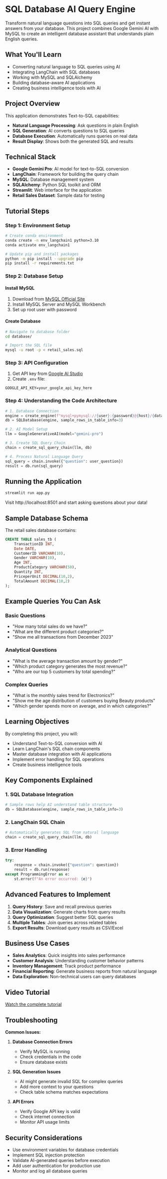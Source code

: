 # SQL Database AI Query Engine

Transform natural language questions into SQL queries and get instant answers from your database. This project combines Google Gemini AI with MySQL to create an intelligent database assistant that understands plain English queries.

## What You'll Learn

- Converting natural language to SQL queries using AI
- Integrating LangChain with SQL databases
- Working with MySQL and SQLAlchemy
- Building database-aware AI applications
- Creating business intelligence tools with AI

## Project Overview

This application demonstrates Text-to-SQL capabilities:

- **Natural Language Processing**: Ask questions in plain English
- **SQL Generation**: AI converts questions to SQL queries
- **Database Execution**: Automatically runs queries on real data
- **Result Display**: Shows both the generated SQL and results

## Technical Stack

- **Google Gemini Pro**: AI model for text-to-SQL conversion
- **LangChain**: Framework for building the query chain
- **MySQL**: Database management system
- **SQLAlchemy**: Python SQL toolkit and ORM
- **Streamlit**: Web interface for the application
- **Retail Sales Dataset**: Sample data for testing

## Tutorial Steps

### Step 1: Environment Setup

```bash
# Create conda environment
conda create -n env_langchain1 python=3.10
conda activate env_langchain1

# Update pip and install packages
python -m pip install --upgrade pip
pip install -r requirements.txt
```

### Step 2: Database Setup

#### Install MySQL

1. Download from [MySQL Official Site](https://dev.mysql.com/downloads/installer/)
2. Install MySQL Server and MySQL Workbench
3. Set up root user with password

#### Create Database

```bash
# Navigate to database folder
cd database/

# Import the SQL file
mysql -u root -p < retail_sales.sql
```

### Step 3: API Configuration

1. Get API key from [Google AI Studio](https://ai.google.dev/gemini-api/docs/api-key)
2. Create `.env` file:

```env
GOOGLE_API_KEY=your_google_api_key_here
```

### Step 4: Understanding the Code Architecture

```python
# 1. Database Connection
engine = create_engine(f"mysql+pymysql://{user}:{password}@{host}/{database}")
db = SQLDatabase(engine, sample_rows_in_table_info=3)

# 2. AI Model Setup
llm = GoogleGenerativeAI(model="gemini-pro")

# 3. Create SQL Query Chain
chain = create_sql_query_chain(llm, db)

# 4. Process Natural Language Query
sql_query = chain.invoke({"question": user_question})
result = db.run(sql_query)
```

## Running the Application

```bash
streamlit run app.py
```

Visit http://localhost:8501 and start asking questions about your data!

## Sample Database Schema

The retail sales database contains:

```sql
CREATE TABLE sales_tb (
    TransactionID INT,
    Date DATE,
    CustomerID VARCHAR(10),
    Gender VARCHAR(10),
    Age INT,
    ProductCategory VARCHAR(50),
    Quantity INT,
    PriceperUnit DECIMAL(10,2),
    TotalAmount DECIMAL(10,2)
);
```

## Example Queries You Can Ask

### Basic Questions

- "How many total sales do we have?"
- "What are the different product categories?"
- "Show me all transactions from December 2023"

### Analytical Questions

- "What is the average transaction amount by gender?"
- "Which product category generates the most revenue?"
- "Who are our top 5 customers by total spending?"

### Complex Queries

- "What is the monthly sales trend for Electronics?"
- "Show me the age distribution of customers buying Beauty products"
- "Which gender spends more on average, and in which categories?"

## Learning Objectives

By completing this project, you will:

- Understand Text-to-SQL conversion with AI
- Learn LangChain's SQL chain components
- Master database integration with AI applications
- Implement error handling for SQL operations
- Create business intelligence tools

## Key Components Explained

### 1. SQL Database Integration

```python
# Sample rows help AI understand table structure
db = SQLDatabase(engine, sample_rows_in_table_info=3)
```

### 2. LangChain SQL Chain

```python
# Automatically generates SQL from natural language
chain = create_sql_query_chain(llm, db)
```

### 3. Error Handling

```python
try:
    response = chain.invoke({"question": question})
    result = db.run(response)
except ProgrammingError as e:
    st.error(f"An error occurred: {e}")
```

## Advanced Features to Implement

1. **Query History**: Save and recall previous queries
2. **Data Visualization**: Generate charts from query results
3. **Query Optimization**: Suggest better SQL queries
4. **Multiple Tables**: Join queries across related tables
5. **Export Results**: Download query results as CSV/Excel

## Business Use Cases

- **Sales Analytics**: Quick insights into sales performance
- **Customer Analysis**: Understanding customer behavior patterns
- **Inventory Management**: Track product performance
- **Financial Reporting**: Generate business reports from natural language
- **Data Exploration**: Non-technical users can query databases

## Video Tutorial

[Watch the complete tutorial](https://youtu.be/425N7n86QGw)

## Troubleshooting

**Common Issues:**

1. **Database Connection Errors**

   - Verify MySQL is running
   - Check credentials in the code
   - Ensure database exists

2. **SQL Generation Issues**

   - AI might generate invalid SQL for complex queries
   - Add more context to your questions
   - Check table schema matches expectations

3. **API Errors**
   - Verify Google API key is valid
   - Check internet connection
   - Monitor API usage limits

## Security Considerations

- Use environment variables for database credentials
- Implement SQL injection protection
- Validate AI-generated queries before execution
- Add user authentication for production use
- Monitor and log all database queries
